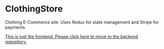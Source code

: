 # ClothingStore
Clothing E-Commerce site. Uses Redux for state management and Stripe for payments.

[This is just the frontend. Please click here to move to the backend repository.](https://github.com/Ravord/ClothingStore-API)
